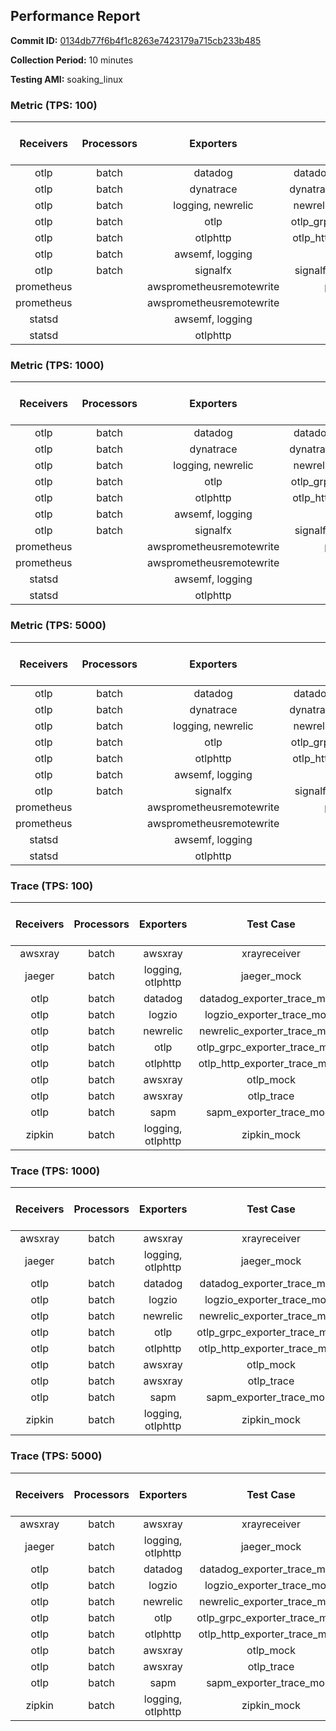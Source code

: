 ## Performance Report

**Commit ID:** [0134db77f6b4f1c8263e7423179a715cb233b485](https://github.com/aws-observability/aws-otel-collector/commit/0134db77f6b4f1c8263e7423179a715cb233b485)

**Collection Period:** 10 minutes

**Testing AMI:** soaking_linux


### Metric (TPS: 100)
| Receivers | Processors | Exporters | Test Case | Data Type | Instance Type | Avg CPU Usage (Percent) | Avg Memory Usage (Megabytes) |
|:---------:|:----------:|:---------:|:---------:|:---------:|:-------------:|:-----------------------:|:----------------------------:|
| otlp | batch | datadog | datadog_exporter_metric_mock | otlp | m5.2xlarge | 0.07 | 62.44 |
| otlp | batch | dynatrace | dynatrace_exporter_metric_mock | otlp | m5.2xlarge | 0.09 | 63.47 |
| otlp | batch | logging, newrelic | newrelic_exporter_metric_mock | otlp | m5.2xlarge | 0.08 | 63.22 |
| otlp | batch | otlp | otlp_grpc_exporter_metric_mock | otlp | m5.2xlarge | 0.06 | 59.10 |
| otlp | batch | otlphttp | otlp_http_exporter_metric_mock | otlp | m5.2xlarge | 0.07 | 62.16 |
| otlp | batch | awsemf, logging | otlp_metric | otlp | m5.2xlarge | 0.18 | 65.85 |
| otlp | batch | signalfx | signalfx_exporter_metric_mock | otlp | m5.2xlarge | 0.07 | 62.11 |
| prometheus |  | awsprometheusremotewrite | prometheus_mock | prometheus | m5.2xlarge | 0.13 | 68.70 |
| prometheus |  | awsprometheusremotewrite | prometheus_static | prometheus | m5.2xlarge | 0.09 | 69.71 |
| statsd |  | awsemf, logging | statsd | statsd | m5.2xlarge | 0.61 | 64.17 |
| statsd |  | otlphttp | statsd_mock | statsd | m5.2xlarge | 0.01 | 55.40 |

### Metric (TPS: 1000)
| Receivers | Processors | Exporters | Test Case | Data Type | Instance Type | Avg CPU Usage (Percent) | Avg Memory Usage (Megabytes) |
|:---------:|:----------:|:---------:|:---------:|:---------:|:-------------:|:-----------------------:|:----------------------------:|
| otlp | batch | datadog | datadog_exporter_metric_mock | otlp | m5.2xlarge | 0.08 | 61.93 |
| otlp | batch | dynatrace | dynatrace_exporter_metric_mock | otlp | m5.2xlarge | 0.09 | 64.32 |
| otlp | batch | logging, newrelic | newrelic_exporter_metric_mock | otlp | m5.2xlarge | 0.07 | 63.88 |
| otlp | batch | otlp | otlp_grpc_exporter_metric_mock | otlp | m5.2xlarge | 0.07 | 55.72 |
| otlp | batch | otlphttp | otlp_http_exporter_metric_mock | otlp | m5.2xlarge | 0.07 | 62.77 |
| otlp | batch | awsemf, logging | otlp_metric | otlp | m5.2xlarge | 0.19 | 67.20 |
| otlp | batch | signalfx | signalfx_exporter_metric_mock | otlp | m5.2xlarge | 0.07 | 61.68 |
| prometheus |  | awsprometheusremotewrite | prometheus_mock | prometheus | m5.2xlarge | 1.09 | 100.09 |
| prometheus |  | awsprometheusremotewrite | prometheus_static | prometheus | m5.2xlarge | 1.13 | 97.80 |
| statsd |  | awsemf, logging | statsd | statsd | m5.2xlarge | 4.89 | 66.74 |
| statsd |  | otlphttp | statsd_mock | statsd | m5.2xlarge | 0.02 | 57.07 |

### Metric (TPS: 5000)
| Receivers | Processors | Exporters | Test Case | Data Type | Instance Type | Avg CPU Usage (Percent) | Avg Memory Usage (Megabytes) |
|:---------:|:----------:|:---------:|:---------:|:---------:|:-------------:|:-----------------------:|:----------------------------:|
| otlp | batch | datadog | datadog_exporter_metric_mock | otlp | m5.2xlarge | 0.07 | 60.84 |
| otlp | batch | dynatrace | dynatrace_exporter_metric_mock | otlp | m5.2xlarge | 0.09 | 63.45 |
| otlp | batch | logging, newrelic | newrelic_exporter_metric_mock | otlp | m5.2xlarge | 0.08 | 65.22 |
| otlp | batch | otlp | otlp_grpc_exporter_metric_mock | otlp | m5.2xlarge | 0.07 | 57.73 |
| otlp | batch | otlphttp | otlp_http_exporter_metric_mock | otlp | m5.2xlarge | 0.08 | 60.91 |
| otlp | batch | awsemf, logging | otlp_metric | otlp | m5.2xlarge | 0.19 | 66.67 |
| otlp | batch | signalfx | signalfx_exporter_metric_mock | otlp | m5.2xlarge | 0.08 | 62.04 |
| prometheus |  | awsprometheusremotewrite | prometheus_mock | prometheus | m5.2xlarge | 5.97 | 228.66 |
| prometheus |  | awsprometheusremotewrite | prometheus_static | prometheus | m5.2xlarge | 6.09 | 232.06 |
| statsd |  | awsemf, logging | statsd | statsd | m5.2xlarge | 22.97 | 66.20 |
| statsd |  | otlphttp | statsd_mock | statsd | m5.2xlarge | 0.01 | 55.68 |

### Trace (TPS: 100)
| Receivers | Processors | Exporters | Test Case | Data Type | Instance Type | Avg CPU Usage (Percent) | Avg Memory Usage (Megabytes) |
|:---------:|:----------:|:---------:|:---------:|:---------:|:-------------:|:-----------------------:|:----------------------------:|
| awsxray | batch | awsxray | xrayreceiver | xray | m5.2xlarge | 4.97 | 160.13 |
| jaeger | batch | logging, otlphttp | jaeger_mock | jaeger | m5.2xlarge | 2.45 | 72.84 |
| otlp | batch | datadog | datadog_exporter_trace_mock | otlp | m5.2xlarge | 6.52 | 69.11 |
| otlp | batch | logzio | logzio_exporter_trace_mock | otlp | m5.2xlarge | 4.02 | 85.21 |
| otlp | batch | newrelic | newrelic_exporter_trace_mock | otlp | m5.2xlarge | 3.68 | 72.38 |
| otlp | batch | otlp | otlp_grpc_exporter_trace_mock | otlp | m5.2xlarge | 3.64 | 128.02 |
| otlp | batch | otlphttp | otlp_http_exporter_trace_mock | otlp | m5.2xlarge | 3.21 | 67.95 |
| otlp | batch | awsxray | otlp_mock | otlp | m5.2xlarge | 4.42 | 67.08 |
| otlp | batch | awsxray | otlp_trace | otlp | m5.2xlarge | 4.53 | 68.63 |
| otlp | batch | sapm | sapm_exporter_trace_mock | otlp | m5.2xlarge | 3.20 | 80.94 |
| zipkin | batch | logging, otlphttp | zipkin_mock | zipkin | m5.2xlarge | 5.71 | 75.83 |

### Trace (TPS: 1000)
| Receivers | Processors | Exporters | Test Case | Data Type | Instance Type | Avg CPU Usage (Percent) | Avg Memory Usage (Megabytes) |
|:---------:|:----------:|:---------:|:---------:|:---------:|:-------------:|:-----------------------:|:----------------------------:|
| awsxray | batch | awsxray | xrayreceiver | xray | m5.2xlarge | 37.71 | 692.86 |
| jaeger | batch | logging, otlphttp | jaeger_mock | jaeger | m5.2xlarge | 18.63 | 147.09 |
| otlp | batch | datadog | datadog_exporter_trace_mock | otlp | m5.2xlarge | 30.84 | 73.10 |
| otlp | batch | logzio | logzio_exporter_trace_mock | otlp | m5.2xlarge | 27.47 | 122.21 |
| otlp | batch | newrelic | newrelic_exporter_trace_mock | otlp | m5.2xlarge | 31.30 | 70.31 |
| otlp | batch | otlp | otlp_grpc_exporter_trace_mock | otlp | m5.2xlarge | 27.95 | 620.82 |
| otlp | batch | otlphttp | otlp_http_exporter_trace_mock | otlp | m5.2xlarge | 27.26 | 68.90 |
| otlp | batch | awsxray | otlp_mock | otlp | m5.2xlarge | 33.81 | 72.16 |
| otlp | batch | awsxray | otlp_trace | otlp | m5.2xlarge | 34.34 | 73.65 |
| otlp | batch | sapm | sapm_exporter_trace_mock | otlp | m5.2xlarge | 27.31 | 82.50 |
| zipkin | batch | logging, otlphttp | zipkin_mock | zipkin | m5.2xlarge | 31.57 | 467.49 |

### Trace (TPS: 5000)
| Receivers | Processors | Exporters | Test Case | Data Type | Instance Type | Avg CPU Usage (Percent) | Avg Memory Usage (Megabytes) |
|:---------:|:----------:|:---------:|:---------:|:---------:|:-------------:|:-----------------------:|:----------------------------:|
| awsxray | batch | awsxray | xrayreceiver | xray | m5.2xlarge | 59.91 | 1249.83 |
| jaeger | batch | logging, otlphttp | jaeger_mock | jaeger | m5.2xlarge | 18.86 | 159.52 |
| otlp | batch | datadog | datadog_exporter_trace_mock | otlp | m5.2xlarge | 117.47 | 82.17 |
| otlp | batch | logzio | logzio_exporter_trace_mock | otlp | m5.2xlarge | 134.73 | 129.19 |
| otlp | batch | newrelic | newrelic_exporter_trace_mock | otlp | m5.2xlarge | 123.01 | 78.55 |
| otlp | batch | otlp | otlp_grpc_exporter_trace_mock | otlp | m5.2xlarge | 127.86 | 3251.08 |
| otlp | batch | otlphttp | otlp_http_exporter_trace_mock | otlp | m5.2xlarge | 114.57 | 72.36 |
| otlp | batch | awsxray | otlp_mock | otlp | m5.2xlarge | 147.30 | 14993.90 |
| otlp | batch | awsxray | otlp_trace | otlp | m5.2xlarge | 168.11 | 8322.42 |
| otlp | batch | sapm | sapm_exporter_trace_mock | otlp | m5.2xlarge | 121.39 | 88.58 |
| zipkin | batch | logging, otlphttp | zipkin_mock | zipkin | m5.2xlarge | 29.76 | 514.67 |
